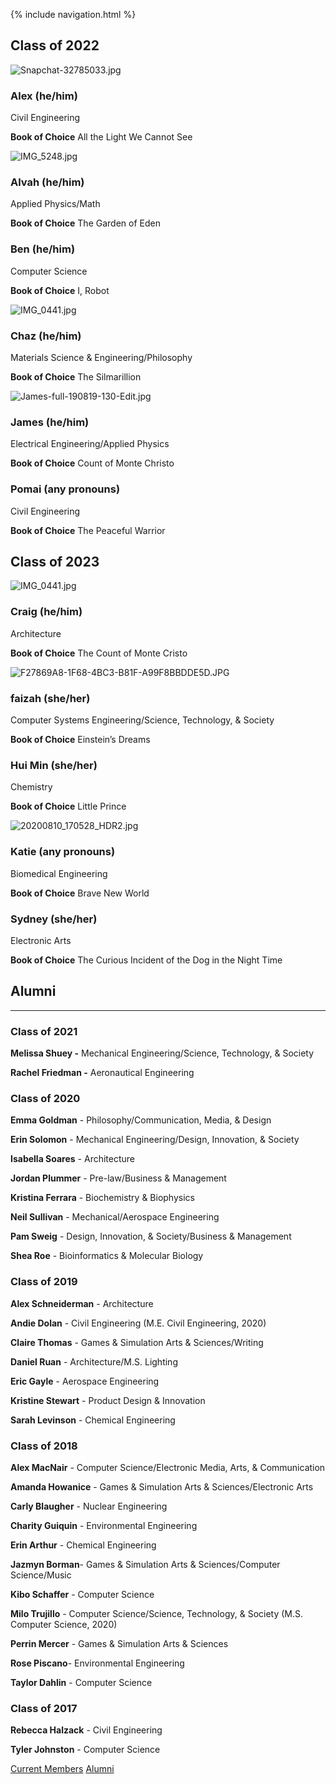 {% include navigation.html %}


## Class of 2022

![Snapchat-32785033.jpg](https://images.squarespace-cdn.com/content/v1/5e2fa07dec98fd74b2ad5d8d/1594423138427-Q6PWBQF652AW6O7F2YRM/Snapchat-32785033.jpg)

### Alex (he/him)

Civil Engineering

**Book of Choice** All the Light We Cannot See

![IMG_5248.jpg](https://images.squarespace-cdn.com/content/v1/5e2fa07dec98fd74b2ad5d8d/1589727365355-RN5NIZ9YPN4C995KNHOM/IMG_5248.jpg)

### Alvah (he/him)

Applied Physics/Math

**Book of Choice** The Garden of Eden

### Ben (he/him)

Computer Science

**Book of Choice** I, Robot

![IMG_0441.jpg](https://images.squarespace-cdn.com/content/v1/5e2fa07dec98fd74b2ad5d8d/1614461275880-DSCCZP54YY6C0C3ZKS93/IMG_0441.jpg)

### Chaz (he/him)

Materials Science & Engineering/Philosophy

**Book of Choice** The Silmarillion

![James-full-190819-130-Edit.jpg](https://images.squarespace-cdn.com/content/v1/5e2fa07dec98fd74b2ad5d8d/1614463688003-KEVXGBN3GAK0DB6ZCHJ5/James-full-190819-130-Edit.jpg)

### James (he/him)

Electrical Engineering/Applied Physics

**Book of Choice** Count of Monte Christo

### Pomai (any pronouns)

Civil Engineering

**Book of Choice** The Peaceful Warrior

## Class of 2023

![IMG_0441.jpg](https://images.squarespace-cdn.com/content/v1/5e2fa07dec98fd74b2ad5d8d/1614461184327-NDEADM5SXD4T1PLJBK4K/IMG_0441.jpg)

### Craig (he/him)

Architecture

**Book of Choice** The Count of Monte Cristo

![F27869A8-1F68-4BC3-B81F-A99F8BBDDE5D.JPG](https://images.squarespace-cdn.com/content/v1/5e2fa07dec98fd74b2ad5d8d/1592530286532-0WJTWGRK718GAUQX5U9T/F27869A8-1F68-4BC3-B81F-A99F8BBDDE5D.JPG)

### faizah (she/her)

Computer Systems Engineering/Science, Technology, & Society

**Book of Choice** Einstein’s Dreams

### Hui Min (she/her)

Chemistry

**Book of Choice** Little Prince

![20200810_170528_HDR2.jpg](https://images.squarespace-cdn.com/content/v1/5e2fa07dec98fd74b2ad5d8d/1597095287067-KA7X1M2PKR2Q61LM626A/20200810_170528_HDR2.jpg)

### Katie (any pronouns)

Biomedical Engineering

**Book of Choice** Brave New World

### Sydney (she/her)

Electronic Arts

**Book of Choice** The Curious Incident of the Dog in the Night Time

## Alumni

* * *

### Class of 2021

**Melissa Shuey -** Mechanical Engineering/Science, Technology, & Society

**Rachel Friedman -** Aeronautical Engineering

### Class of 2020

**Emma Goldman** \- Philosophy/Communication, Media, & Design

**Erin Solomon** \- Mechanical Engineering/Design, Innovation, & Society

**Isabella Soares** \- Architecture

**Jordan Plummer** \- Pre-law/Business & Management

**Kristina Ferrara** \- Biochemistry & Biophysics

**Neil Sullivan** \- Mechanical/Aerospace Engineering

**Pam Sweig** \- Design, Innovation, & Society/Business & Management

**Shea Roe** \- Bioinformatics & Molecular Biology

### Class of 2019

**Alex Schneiderman** \- Architecture

**Andie Dolan** \- Civil Engineering (M.E. Civil Engineering, 2020)

**Claire Thomas** \- Games & Simulation Arts & Sciences/Writing

**Daniel Ruan** \- Architecture/M.S. Lighting

**Eric Gayle** \- Aerospace Engineering

**Kristine Stewart** \- Product Design & Innovation

**Sarah Levinson** \- Chemical Engineering

### Class of 2018

**Alex MacNair** \- Computer Science/Electronic Media, Arts, & Communication

**Amanda Howanice** \- Games & Simulation Arts & Sciences/Electronic Arts

**Carly Blaugher** \- Nuclear Engineering

**Charity Guiquin** \- Environmental Engineering

**Erin Arthur** \- Chemical Engineering

**Jazmyn Borman**\- Games & Simulation Arts & Sciences/Computer Science/Music

**Kibo Schaffer** \- Computer Science

**Milo Trujillo** \- Computer Science/Science, Technology, & Society (M.S. Computer Science, 2020)

**Perrin Mercer** \- Games & Simulation Arts & Sciences

**Rose Piscano**\- Environmental Engineering

**Taylor Dahlin** \- Computer Science

### Class of 2017

**Rebecca Halzack** \- Civil Engineering

**Tyler Johnston** \- Computer Science

[Current Members](#currentmembers) [Alumni](#alumni)

